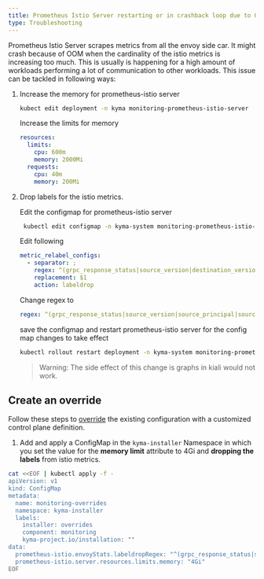 ```yaml
---
title: Prometheus Istio Server restarting or in crashback loop due to OOM
type: Troubleshooting
---
```


Prometheus Istio Server scrapes metrics from all the envoy side car. It might crash because of OOM when the cardinality of the istio metrics is increasing too much. This is usually is happening for a high amount of workloads performing a lot of communication to other workloads. This issue can be tackled in following ways:

1. Increase the memory for prometheus-istio server
    ```bash
    kubect edit deployment -n kyma monitoring-prometheus-istio-server
    ```
    Increase the limits for memory
    ```yaml
    resources:
      limits:
        cpu: 600m
        memory: 2000Mi
      requests:
        cpu: 40m
        memory: 200Mi
    ```
2. Drop labels for the istio metrics.
    
   Edit the configmap for prometheus-istio server
   ```bash
    kubectl edit configmap -n kyma-system monitoring-prometheus-istio-server
    ```
    Edit following
    ```yaml
    metric_relabel_configs:
      - separator: ;
        regex: ^(grpc_response_status|source_version|destination_version|source_app|destination_app)$
        replacement: $1
        action: labeldrop
    ```
    Change regex to
    ```yaml
    regex: ^(grpc_response_status|source_version|source_principal|source_app|response_flags|request_protocol|destination_version|destination_principal|destination_app|destination_canonical_service|destination_canonical_revision|source_canonical_revision|source_canonical_service)$
    ```
    save the configmap and restart prometheus-istio server for the config map changes to take effect
    ```bash
    kubectl rollout restart deployment -n kyma-system monitoring-prometheus-istio-server
    ```
    > Warning: The side effect of this change is graphs in kiali would not work.

## Create an override
Follow these steps to [override](/root/kyma/#configuration-helm-overrides-for-kyma-installation) the existing configuration with a customized control plane definition.

1. Add and apply a ConfigMap in the `kyma-installer` Namespace in which you set the value for the **memory limit** attribute to 4Gi and **dropping the labels** from istio metrics.

```bash
cat <<EOF | kubectl apply -f -
apiVersion: v1
kind: ConfigMap
metadata:
  name: monitoring-overrides
  namespace: kyma-installer
  labels:
    installer: overrides
    component: monitoring
    kyma-project.io/installation: ""
data:
  prometheus-istio.envoyStats.labeldropRegex: "^(grpc_response_status|source_version|source_principal|source_app|response_flags|request_protocol|destination_version|destination_principal|destination_app|destination_canonical_service|destination_canonical_revision|source_canonical_revision|source_canonical_service)$"
  prometheus-istio.server.resources.limits.memory: "4Gi"
EOF
```